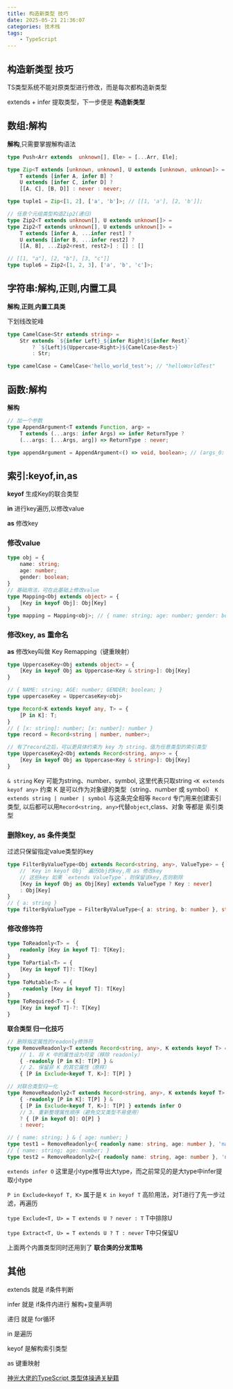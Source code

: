 ```yaml
---
title: 构造新类型 技巧
date: 2025-05-21 21:36:07
categories: 技术栈
tags: 
    - TypeScript
---
```



## 构造新类型 技巧

TS类型系统不能对原类型进行修改，而是每次都构造新类型

extends + infer 提取类型，下一步便是 __构造新类型__

## 数组:解构

__解构__,只需要掌握解构语法

```ts
type Push<Arr extends  unknown[], Ele> = [...Arr, Ele];
```

```ts
type Zip<T extends [unknown, unknown], U extends [unknown, unknown]> =
    T extends [infer A, infer B] ?
    U extends [infer C, infer D] ?
    [[A, C], [B, D]] : never : never;

type tuple1 = Zip<[1, 2], ['a', 'b']>; // [[1, 'a'], [2, 'b']];
```

```ts
// 任意个元组类型构造Zip2(递归)
type Zip2<T extends unknown[], U extends unknown[]> =
type Zip2<T extends unknown[], U extends unknown[]> =
    T extends [infer A, ...infer rest] ?
    U extends [infer B, ...infer rest2] ?
    [[A, B], ...Zip2<rest, rest2>] : [] : []

// [[1, "a"], [2, "b"], [3, "c"]]
type tuple6 = Zip2<[1, 2, 3], ['a', 'b', 'c']>;

```

## 字符串:解构,正则,内置工具

__解构__,__正则__,__内置工具类__

下划线改驼峰
```ts
type CamelCase<Str extends string> = 
    Str extends `${infer Left}_${infer Right}${infer Rest}`
        ? `${Left}${Uppercase<Right>}${CamelCase<Rest>}`
        : Str;

type camelCase = CamelCase<'hello_world_test'>; // "helloWorldTest"
```

## 函数:解构

__解构__

```ts
// 加一个参数
type AppendArgument<T extends Function, arg> =
    T extends (...args: infer Args) => infer ReturnType ?
    (...args: [...Args, arg]) => ReturnType : never;

type appendArgument = AppendArgument<() => void, boolean>; // (args_0: boolean) => void
```

## 索引:keyof,in,as

__keyof__ 生成Key的联合类型

__in__ 进行key遍历,以修改value

__as__ 修改key

### 修改value

```ts
type obj = {
    name: string;
    age: number;
    gender: boolean;
}
// 基础用法，可在此基础上修改value
type Mapping<Obj extends object> = { 
    [Key in keyof Obj]: Obj[Key]
}
type mapping = Mapping<obj>; // { name: string; age: number; gender: boolean }
```

### 修改key, as 重命名

__as__ 修改key叫做 Key Remapping（键重映射）

```ts 
type UppercaseKey<Obj extends object> = { 
    [Key in keyof Obj as Uppercase<Key & string>]: Obj[Key]
}

// { NAME: string; AGE: number; GENDER: boolean; }
type uppercaseKey = UppercaseKey<obj>

type Record<K extends keyof any, T> = {
    [P in K]: T;
}
// { [x: string]: number; [x: number]: number }
type record = Record<string | number, number>;

// 有了record之后，可以更具体约束为 key 为 string，值为任意类型的索引类型
type UppercaseKey2<Obj extends Record<string, any>> = { 
    [Key in keyof Obj as Uppercase<Key & string>]: Obj[Key]
}
```
`& string` Key 可能为string、number、symbol, 这里代表只取string
`<K extends keyof any>`  约束 K 是可以作为对象键的类型（string、number 或 symbol）
`K extends string | number | symbol` 与这条完全相等
`Record` 专门用来创建索引类型, 以后都可以用`Record<string, any>`代替`object`,class、对象 等都是 索引类型

### 删除key, as 条件类型

过滤只保留指定value类型的key
```ts
type FilterByValueType<Obj extends Record<string, any>, ValueType> = {
    // `Key in keyof Obj` 遍历Obj的key,用 as 修改key
    // 这些key 如果 `extends ValueType`，则保留该key,否则剔除
    [Key in keyof Obj as Obj[Key] extends ValueType ? Key : never]
    : Obj[Key]
}
// { a: string }
type filterByValueType = FilterByValueType<{ a: string, b: number }, string>
```

### 修改修饰符

```ts
type ToReadonly<T> =  {
    readonly [Key in keyof T]: T[Key];
}
type ToPartial<T> = {
    [Key in keyof T]?: T[Key]
}
type ToMutable<T> = {
    -readonly [Key in keyof T]: T[Key]
}
type ToRequired<T> = {
    [Key in keyof T]-?: T[Key]
}
```

__联合类型 归一化技巧__
```ts
// 删除指定属性的readonly修饰符
type RemoveReadonly<T extends Record<string, any>, K extends keyof T> =
    // 1. 将 K 中的属性设为可变（移除 readonly）
    { -readonly [P in K]: T[P] } &
    // 2. 保留非 K 的其它属性（原样）
    { [P in Exclude<keyof T, K>]: T[P] }

// 对联合类型归一化
type RemoveReadonly2<T extends Record<string, any>, K extends keyof T> =
    { -readonly [P in K]: T[P] } &
    { [P in Exclude<keyof T, K>]: T[P] } extends infer O
    // 3. 重新整理属性顺序（避免交叉类型不易使用）
    ? { [P in keyof O]: O[P] }
    : never;

// { name: string; } & { age: number; }
type test1 = RemoveReadonly<{ readonly name: string, age: number }, 'name'>
// { name: string; age: number; }
type test2 = RemoveReadonly2<{ readonly name: string, age: number }, 'name'>
```

`extends infer O` 这里是小type推导出大type，而之前常见的是大type中infer提取小type

`P in Exclude<keyof T, K>` 属于是 `K in keyof T` 高阶用法，对T进行了先一步过滤，再遍历

`type Exclude<T, U> = T extends U ? never : T` T中排除U

`type Extract<T, U> = T extends U ? T : never` T中只保留U

上面两个内置类型同时还用到了 __联合类的分发策略__ 

## 其他

extends 就是 if条件判断

infer 就是 if条件内进行 解构+变量声明

递归 就是 for循环

in 是遍历

keyof 是解构索引类型

as 键重映射

[神光大佬的TypeScript 类型体操通关秘籍](https://juejin.cn/book/7047524421182947366/section/7048282176701333508)

